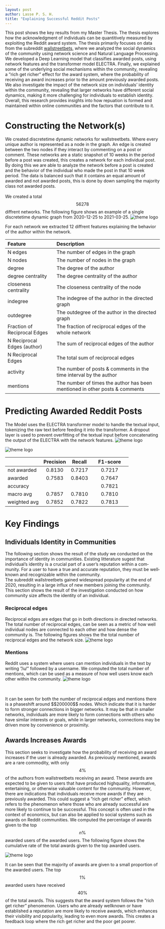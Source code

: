 ```yaml
---
layout: post
author: Lasse P. S. H.
title: "Explaining Successful Reddit Posts"
---
```


This post shows the key results from my Master Thesis. 
The thesis explores how the acknowledgment of individuals can be quantitively measured by exploiting the Reddit award system. 
The thesis primarily focuses on data from the subreddit [wallstreetbets](https://www.reddit.com/r/wallstreetbets/), where we analyzed the social dynamics of the community using network science and Natural Language Processing. 
We developed a Deep Learning model that classifies awarded posts, using network features and the transformer model ELECTRA. 
Finally, we explained some of the underlying social mechanisms within the community, revealing a ”rich get richer” effect for the award system, where the probability of receiving an award increases prior to the amount previously awarded posts. 
We also investigate the impact of the network size on individuals’ identity within the community, revealing that larger networks have different social dynamics, making it more challenging for individuals to establish identity. 
Overall, this research provides insights into how repuation is formed and maintained within online communities and the factors that contribute to it.

# Constructing the Network(s)
We created discrete­time dynamic networks for wallstreetbets. Where every unique author is represented as a node in the graph.
An edge is created between the two nodes if they interact by commenting on a post or comment. 
These networks are a static snapshot of 10 weeks in the period before a post was created, this creates a network for each individual post. 
By doing this we are able to analyze the network before a post is created and the behavior of the individual who made the post in that 10­ week period.
The data is balanced such that it contains an equal amount of awarded and not awarded posts, this is done by down sampling the majority class not awarded posts.
<br>
<br>
We created a total $$56278$$ diffrent networks. 
The following figure shows an example of a single discrete­time dynamic graph from 2020-­12-­25 to 2021-­03-­25.
![theme logo](/portfolio/images/master_thesis/frontpage_4.jpg)

For each network we extracted 12 diffrent features explaining the behavior of the author within the network.


| Feature | Description |
|:--- |:---------------------------------------------------------|
| N edges | The number of edges in the graph |
| N nodes | The number of nodes in the graph |
| degree | The degree of the author |
| degree centrality | The degree centrality of the author |
| closeness centrality | The closeness centrality of the node |
| in­degree | The in­degree of the author in the directed graph |
| out­degree | The out­degree of the author in the directed graph |
| Fraction of Reciprocal Edges | The fraction of reciprocal edges of the whole network |
| N Reciprocal Edges (author) | The sum of reciprocal edges of the author |
| N Reciprocal Edges | The total sum of reciprocal edges |
| activity | The number of posts & comments in the time interval by the author |
| mentions | The number of times the author has been mentioned in other posts & comments |



# Predicting Awarded Reddit Posts
The Model uses the ELECTRA transformer model to handle the textual input, tokenizing the raw text before feeding it into the transformer. 
A dropout layer is used to prevent overfitting of the textual input before concatenating the output of the ELECTRA with the network features.
![theme logo](/portfolio/images/master_thesis/MasterThesisModel.png)

![theme logo](/portfolio/images/master_thesis/confusion_matrix.png)

|    |Precision|Recall|&nbsp; &nbsp; F1-score &nbsp; &nbsp; |
|:---|:---:|:---:|:---:|
| not awarded    |  0.8130   | 0.7217  |   0.7217    |
| awarded        |  0.7583   | 0.8403  |   0.7647    |
| accuracy       |           |         |   0.7821    |
| macro avg      |  0.7857   | 0.7810  |   0.7810    |
| weighted avg   |  0.7852   | 0.7822  |   0.7813    |



# Key Findings


## Individuals Identity in Communities
The following section shows the result of the study we conducted on the importance of identity in communities. 
Existing litterature sugest that individual’s identity is a crucial part of a user’s reputation within a com­munity. 
For a user to have a true and accurate reputation, they must be well­known and recognizable within the community.
<br>
The subreddit wallstreetbets gained widespread popularity at the end of 2020, resulting in a large influx of new members joining the community. 
This section shows the result of the investigation conducted on how community size affects the identity of an individual.

### Reciprocal edges
Reciprocal edges are edges that go in both directions in directed networks. 
The total number of reciprocal edges, can be seen as a metric of how well individual nodes are connected to each other and how dense the community is. 
The following figures shows the the total number of reciprocal edges and the network size.
![theme logo](/portfolio/images/master_thesis/mentions.png)


### Mentions
Reddit uses a system where users can mention individuals in the text by writing ”/u/” followed by a username. We computed the total number of mentions, which can be used as a measure of how well users know each other within the community.
![theme logo](/portfolio/images/master_thesis/reciprocal.png)

<br>
<br>
It can be seen for both the number of reciprocal edges and mentions there is a phaseshift around $$200000$$ nodes. 
Which indicate that it is harder to form stronger connections in bigger networks. 
It may be that in smaller networks, individuals are more likely to form connections with others who have similar interests or goals, while in larger networks, connections may be driven more by convenience or proximity.


## Awards Increases Awards
This section seeks to investigate how the probability of receiving an award increases if the user is already awarded. 
As previously mentioned, awards are a rare commodity, with only $$4 \%$$ of the authors from wallstreetbets receiving an award. 
These awards are expected to be given to users that have produced high­quality, informative, entertaining, or otherwise valuable content for the community. However, there are indications that individuals receive more awards if they are previously awarded. 
This could suggest a ”rich get richer” effect, which refers to the phenomenon where those who are already successful are more likely to continue to be successful. 
This concept is often used in the context of economics, but can also be applied to social systems such as awards on Reddit communities. 
We computed the percentage of awards given to the top $$n\%$$ awarded users of the awarded users. The following figure shows the cumulative rate of the total awards given to the top awarded users.

![theme logo](/portfolio/images/master_thesis/getrich.png)

It can be seen that the majority of awards are given to a small proportion of the awarded users. 
The top $$1\%$$ awarded users have received $$40 \%$$ of the total awards. 
This suggests that the award system follows the ”rich get richer” phenomenon. 
Users who are already well­known or have established a reputation are more likely to receive awards, which enhances their visibility and popularity, leading to even more awards. 
This creates a feedback loop where the rich get richer and the poor get poorer.
